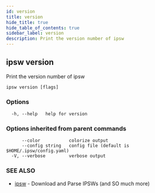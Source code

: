 ```yaml
---
id: version
title: version
hide_title: true
hide_table_of_contents: true
sidebar_label: version
description: Print the version number of ipsw
---
```

## ipsw version

Print the version number of ipsw

```
ipsw version [flags]
```

### Options

```
  -h, --help   help for version
```

### Options inherited from parent commands

```
      --color           colorize output
      --config string   config file (default is $HOME/.ipsw/config.yaml)
  -V, --verbose         verbose output
```

### SEE ALSO

* [ipsw](/docs/cli/ipsw)	 - Download and Parse IPSWs (and SO much more)

